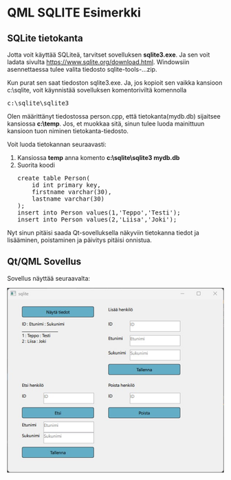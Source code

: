 # QML SQLITE Esimerkki

## SQLite tietokanta

Jotta voit käyttää SQLiteä, tarvitset sovelluksen **sqlite3.exe**. Ja sen voit ladata sivulta
https://www.sqlite.org/download.html. Windowsiin asennettaessa tulee valita tiedosto sqlite-tools-...zip.

Kun purat sen saat tiedoston sqlite3.exe. Ja, jos kopioit sen vaikka kansioon c:\sqlite, voit käynnistää sovelluksen komentoriviltä komennolla 
<pre>
c:\sqlite\sqlite3 
</pre>
Olen määrittänyt tiedostossa person.cpp, että tietokanta(mydb.db) sijaitsee kansiossa **c:\temp**.
Jos, et muokkaa sitä, sinun tulee luoda mainittuun kansioon tuon niminen tietokanta-tiedosto.

Voit luoda tietokannan seuraavasti: 
<ol>
<li>Kansiossa <b>temp</b> anna komento <b>c:\sqlite\sqlite3 mydb.db</b>  </li>
<li>Suorita koodi 
<pre>
create table Person(
    id int primary key,
    firstname varchar(30),
    lastname varchar(30)
);
insert into Person values(1,'Teppo','Testi');
insert into Person values(2,'Liisa','Joki');
</pre></li>
</ol>
Nyt sinun pitäisi saada Qt-sovelluksella näkyviin tietokanna tiedot ja lisääminen, poistaminen ja päivitys pitäisi onnistua.

## Qt/QML Sovellus

Sovellus näyttää seuraavalta:

<img src="application.jpg">